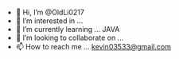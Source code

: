 - 👋 Hi, I’m @OldLi0217
- 👀 I’m interested in ...
- 🌱 I’m currently learning ... JAVA
- 💞️ I’m looking to collaborate on ...
- 📫 How to reach me ... kevin03533@gmail.com

<!---
OldLi0217/OldLi0217 is a ✨ special ✨ repository because its `README.md` (this file) appears on your GitHub profile.
You can click the Preview link to take a look at your changes.
--->
